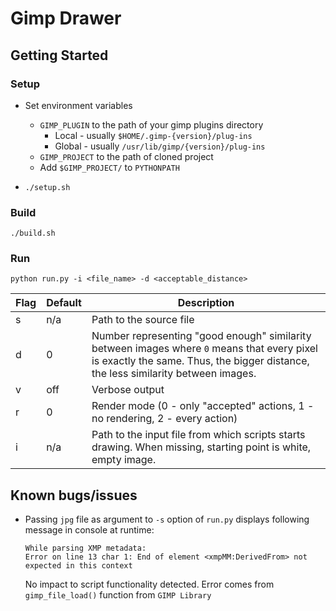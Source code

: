 # Gimp Drawer

## Getting Started

### Setup

* Set environment variables 
    * ```GIMP_PLUGIN``` to the path of your gimp plugins directory
        * Local - usually `````$HOME/.gimp-{version}/plug-ins`````
        * Global - usually `````/usr/lib/gimp/{version}/plug-ins`````
    * ```GIMP_PROJECT``` to the path of cloned project
    *  Add ```$GIMP_PROJECT/``` to ```PYTHONPATH```
 
* ```./setup.sh```

### Build

```
./build.sh
```

### Run 

```
python run.py -i <file_name> -d <acceptable_distance>
```
| Flag | Default | Description                                                                                                                                                                          |
|------|---------|--------------------------------------------------------------------------------------------------------------------------------------------------------------------------------------|
| s    | n/a     | Path to the source file                                                                                                                                                              |
| d    | 0       | Number representing "good enough" similarity between images where ```0``` means that every pixel is exactly the same. Thus, the bigger distance, the less similarity between images. |
| v    | off     | Verbose output                                                                                                                                                                       |
| r    | 0       | Render mode (0 - only "accepted" actions, 1 - no rendering, 2 - every action)                                                                                                        |                                                             |
| i    | n/a     | Path to the input file from which scripts starts drawing. When missing, starting point is white, empty image.                                                                                                     |                                                             |
    
## Known bugs/issues

*   Passing ```jpg``` file as argument to ```-s``` option of ```run.py``` displays following message in console at runtime:
    ```
    While parsing XMP metadata:
    Error on line 13 char 1: End of element <xmpMM:DerivedFrom> not expected in this context
    ```
    No impact to script functionality detected. Error comes from ```gimp_file_load()``` function from ```GIMP Library```